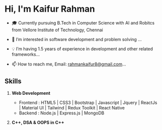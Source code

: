 # Hi, I'm Kaifur Rahman
- 🎓 Currently pursuing B.Tech in Computer Science with AI and Robitcs from Vellore Institute of Technology, Chennai

- 👀 I’m interested in software development and problem solving ...

- 💡  I’m having 1.5 years of experience in development and other related frameworks...

- 📫 How to reach me, Email: rahmankaifur8@gmail.com...

## Skills
1. **Web Development**
      - Frontend : HTML5 | CSS3 | Bootstrap | Javascript | Jquery | ReactJs | Material UI | Tailwind | Redux Toolkit | React Native
      - Backend  : Node.js | Express.js | MongoDB 
      
2. **C++, DSA & OOPS in C++**

